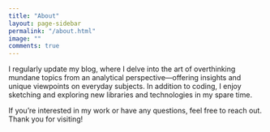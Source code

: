 ```yaml
---
title: "About"
layout: page-sidebar
permalink: "/about.html"
image: ""
comments: true
---
```


I regularly update my blog, where I delve into the art of
overthinking mundane topics from an analytical
perspective—offering insights and unique viewpoints on everyday
subjects. In addition to coding, I enjoy sketching and exploring
new libraries and technologies in my spare time.

If you’re interested in my work or have any questions, feel free
to reach out. Thank you for visiting!
